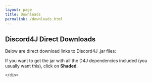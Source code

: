 ```yaml
---
layout: page
title: Downloads
permalink: /downloads.html
---
```


<section class="page-header">
    <h1 class="project-name">Discord4J Direct Downloads</h1>
</section>

<section class="main-content">
    <p>Below are direct download links to Discord4J .jar files:</p>
    <p>If you want to get the jar with all the D4J dependencies included (you usually want this), click on <strong>Shaded</strong>.</p>
    <script type="text/javascript">
        //alert("test");
        var rawFile = new XMLHttpRequest();
        rawFile.open("GET", "https://api.github.com/repos/Discord4J/Discord4J/releases", true);
        rawFile.onreadystatechange = function () {
            var list = document.createElement("ul");
            document.getElementById("list").appendChild(list);
            if(rawFile.readyState === 4) {
                if(rawFile.status === 200 || rawFile.status == 0) {
                    var snapshotBtn = document.createElement("li");
                    snapshotBtn.innerHTML = "<a href=https://jitpack.io/com/github/Discord4J/Discord4J/dev-SNAPSHOT/Discord4J-dev-SNAPSHOT.jar>Latest Development (Unstable) Build</a> (<strong><a href=https://jitpack.io/com/github/Discord4J/Discord4J/dev-SNAPSHOT/Discord4J-dev-SNAPSHOT-shaded.jar>Shaded</a></strong>, <a href=https://jitpack.io/com/github/austinv11/Discord4J/dev-SNAPSHOT/Discord4J-dev-SNAPSHOT-javadoc.jar>Javadoc</a>, <a href=https://jitpack.io/com/github/Discord4J/Discord4J/dev-SNAPSHOT/Discord4J-dev-SNAPSHOT-sources.jar>Source</a>)"
                    list.appendChild(snapshotBtn);
                    var releases = JSON.parse(rawFile.responseText)
                    for (i = 0; i < releases.length; i++) {
                        var release = releases[i]
                        var version = release.tag_name
                        var btn = document.createElement("li");
                        btn.innerHTML = "<a href=https://jitpack.io/com/github/Discord4J/Discord4J/"+version+"/Discord4J-"+version+".jar>"+version+"</a> (<strong><a href=https://jitpack.io/com/github/Discord4J/Discord4J/"+version+"/Discord4J-"+version+"-shaded.jar>Shaded</a></strong>, <a href=https://jitpack.io/com/github/Discord4J/Discord4J/"+version+"/Discord4J-"+version+"-javadoc.jar>Javadoc</a>, <a href=https://jitpack.io/com/github/Discord4J/Discord4J/"+version+"/Discord4J-"+version+"-sources.jar>Source</a>)"
                        list.appendChild(btn);
                    }
                }
            }
        }
        rawFile.send(null);
    </script>
    <div id="list">

    </div>
</section>
